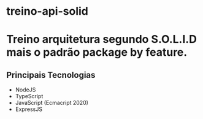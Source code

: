 # treino-api-solid
# Treino arquitetura segundo S.O.L.I.D mais o padrão package by feature.

## Principais Tecnologias
 * NodeJS
 * TypeScript
 * JavaScript (Ecmacript 2020)
 * ExpressJS
